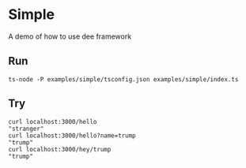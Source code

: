 # Simple

A demo of how to use dee framework

## Run

```
ts-node -P examples/simple/tsconfig.json examples/simple/index.ts
```

## Try 

```
curl localhost:3000/hello
"stranger"
curl localhost:3000/hello?name=trump
"trump"
curl localhost:3000/hey/trump
"trump"
```